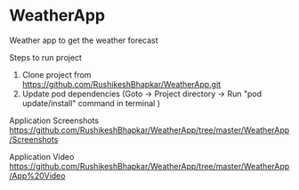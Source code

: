 # WeatherApp
Weather app to get the weather forecast

Steps to run project
1. Clone project from https://github.com/RushikeshBhapkar/WeatherApp.git
2. Update pod dependencies (Goto -> Project directory -> Run "pod update/install" command in terminal )

Application Screenshots
https://github.com/RushikeshBhapkar/WeatherApp/tree/master/WeatherApp/Screenshots

Application Video
https://github.com/RushikeshBhapkar/WeatherApp/tree/master/WeatherApp/App%20Video



